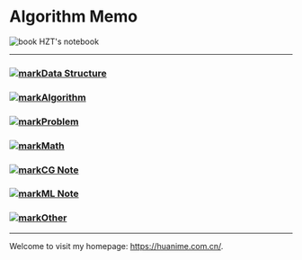 # Algorithm Memo

![book](https://icongram.jgog.in/fontawesome/book.svg?size=16&color=808080) HZT's notebook

---

### [![mark](https://icongram.jgog.in/fontawesome/bookmark.svg?size=24&color=808080)Data Structure](Data/List)

### [![mark](https://icongram.jgog.in/fontawesome/bookmark.svg?size=24&color=808080)Algorithm](Algorithm/Sort)

### [![mark](https://icongram.jgog.in/fontawesome/bookmark.svg?size=24&color=808080)Problem](Problem/#)

### [![mark](https://icongram.jgog.in/fontawesome/bookmark.svg?size=24&color=808080)Math](Math/AdvMath)

### [![mark](https://icongram.jgog.in/fontawesome/bookmark.svg?size=24&color=808080)CG Note](CG/takedown)

### [![mark](https://icongram.jgog.in/fontawesome/bookmark.svg?size=24&color=808080)ML Note](ML/optimizer)

### [![mark](https://icongram.jgog.in/fontawesome/bookmark.svg?size=24&color=808080)Other](Other/CPP_ErrorProne)

---

Welcome to visit my homepage: https://huanime.com.cn/.